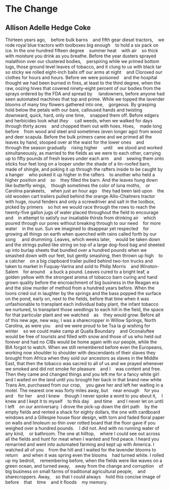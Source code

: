 # The Change
## Allison Adelle Hedge Coke
Thirteen years ago,    before bulk barns    and
fifth gear diesel tractors,    we rode royal blue tractors with
toolboxes big enough    to hold a six pack on ice.
In the one hundred fifteen degree    summer
heat    with air    so thick with moisture
you drink as you breathe.
Before the year dusters sprayed
malathion over our clustered bodies,    perspiring
while we primed bottom lugs,
those ground level leaves of tobacco,
and it clung to us with black tar so sticky we rolled
eight-inch balls off our arms at night    and
Cloroxed our clothes for hours and hours.
Before we were poisoned    and
the hospital thought we had been burned in fires,
at least to the third degree,
when the raw, oozing hives that
covered ninety-eight percent of our bodies
from the sprays ordered by the FDA
and spread by     landowners,
before anyone had seen
automated machines that top and prime.
While we topped the lavender
blooms of many tiny flowers
gathered into one,    gorgeous.
By grasping hold below the petals
with our bare, calloused hands
and twisting downward, quick, hard,
only one time,    snapped them off.
Before edgers and herbicides took
what _they_     call weeds,
when we walked for days
through thirty acres    and
chopped them out with hoes.
Hoes,    made long before    from wood and steel
and sometimes (even longer ago)
from wood and deer scapula.
Before the bulk primers came
and we primed all the leaves by hand,
stooped over at the waist for the
lower ones    and    through the season
gradually    rising higher     until    we stood
and worked simultaneously,
as married to the fields as we were to each other,
carrying up to fifty pounds of fresh
leaves under each arm    and    sewing them onto
sticks four feet long on a looper
under the shade of a tin-roofed barn,    made of shingle,
and poking it up through the rafters inside
to be caught by a hanger    who
poked it up higher in the rafters    to another
who held a higher position
and    so    they filled the barn.
And the leaves hung down
like butterfly wings,    though
sometimes the color of
luna moths,    or Carolina parakeets,    when just
an hour ago    they had been
laid upon    the old wooden
cart trailers pulled behind
the orange Allis-Chalmers tractor
with huge, round fenders and only
a screwdriver and salt in the toolbox,
picked by primers    so hot
we would race through the rows
to reach the twenty-five gallon
jugs of water placed throughout
the field to encourage    and    in attempt to
satisfy our insatiable thirsts
from drinking air    which poured
through our pores without breaking
through to our need    for more
water    in the sun.
Sun we imagined to disappear
yet respected    for growing all things on earth
when quenched with rains called forth
by our song     and drumming.
Leaves, which weeks later,    would be
taken down and the strings pulled
like string on top of a large dog-food bag
and sheeted up into burlap sheets
that bundled over a hundred pounds
when we smashed down with our feet,
but gently smashing,
then thrown up high    to
a catcher    on a big clapboard trailer
pulled behind two-ton trucks and
taken to market in Fuquay-Varina
and sold to Philip Morris    and
Winston-Salem    for around    a buck a pound.
Leaves cured to a bright leaf,
a golden yellow with the strongest
aroma of tobacco barn curing
and hand grown quality
before the encroachment of
big business in the Reagan era
and the slow murder of method
from a hundred years before.
When the loons cried out in
laughter by the springs and
the bass popped the surface on
the pond, early on, next to
the fields, before that time
when it was unfashionable to
transplant each individual baby plant,
the infant tobacco we nurtured, to
transplant those seedlings to each hill
in the field, the space for that particular plant
and we watched    as    they would grow.
Before all of this new age, new way,
I was a sharecropper in Willow Springs, North Carolina,
as were you    and we were proud to be Tsa la gi
wishing for winter    so we could make camp
at Qualla Boundary    and Oconaluftee
would be free of tourists and filled with snow
and those of us who held out forever
and had no CIBs would be home again
with our people, while the BIA forgot to watch.
When we still remembered before even the Europeans,
working now shoulder to shoulder with descendants
of their slaves they brought from Africa
when they sold our ancestors as slaves in the Middle East,
that then the tobacco was sacred to all of us and we
prayed whenever we smoked and
did not smoke for pleasure    and
I    was content and free.
Then they came and changed things
and you left me for a fancy white girl
and I waited on the land
until you brought her back
in that brand new white Trans Am,
purchased from our crop,    you gave her
and left her waiting in a motel.
The nearest one was forty miles away,
but    near enough    for you
and    for her    and I knew    though
I never spoke a word to you
about it,    I knew and I kept it to
myself    to this day    and time    and
I never let on
until I left    on our anniversary.
I drove the pick-up
down the dirt path    by the empty fields
and rented a shack for eighty dollars,
the one with cardboard windows
and a Gillespie house floor design,
with torn and faded floral paper on walls
and linoleum so thin over rotted board
that the floor gave if you weighed over
a hundred pounds.    I did not.
And with no running water of any kind,    or bathroom.
The one at hilltop,    where I could
see out across all the fields
and hunt for meat when I wanted
and find peace.
I heard you remarried
and went into automated farming
and kept up with America.
I watched all of you    from the hill
and I waited for the lavender blooms
to return    and when it was spring
even the blooms    had turned white.
I rolled up my bedroll,    remembering before,
when the fields were like waves on a green ocean,
and turned away,    away from the change
and corruption    of big business on small farms
of traditional agricultural people,    and sharecroppers.
Away,    so that I could always    hold this concise image
of before    that    time    and it
floods    my memory.